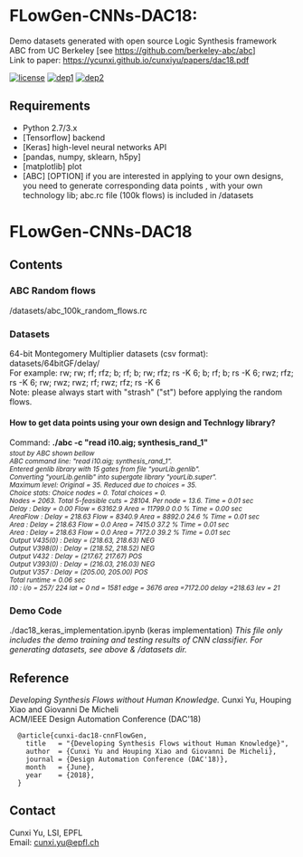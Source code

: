 # FLowGen-CNNs-DAC18: 
Demo datasets generated with open source Logic Synthesis framework ABC from UC Berkeley [see https://github.com/berkeley-abc/abc]<br/>
Link to paper: https://ycunxi.github.io/cunxiyu/papers/dac18.pdf

[![license](https://img.shields.io/packagist/l/doctrine/orm.svg)](https://github.com/ycunxi/FLowGen-CNNs-DAC18/blob/master/LICENSE.md)
[![dep1](https://img.shields.io/badge/implementation-tensorflow-orange.svg)](https://www.tensorflow.org/)
[![dep2](https://img.shields.io/badge/python-3.4-red.svg)](https://www.python.org/download/releases/3.4/)

## Requirements

- Python 2.7/3.x
- [Tensorflow] backend
- [Keras] high-level neural networks API
- [pandas, numpy, sklearn, h5py] 
- [matplotlib] plot
- [ABC] [OPTION] if you are interested in applying to your own designs, you need to generate corresponding data points
        , with your own technology lib; abc.rc file (100k flows) is included in /datasets



# FLowGen-CNNs-DAC18
## Contents
### ABC Random flows
/datasets/abc_100k_random_flows.rc
### Datasets
64-bit Montegomery Multiplier datasets (csv format): datasets/64bitGF/delay/ <br/>
For example: rw; rw; rf; rfz; b; rf; b; rw; rfz; rs -K 6; b; rf; b; rs -K 6; rwz; rfz; rs -K 6; rw; rwz; rwz; rf; rwz; rfz; rs -K 6<br/>
Note: please always start with "strash" ("st") before applying the random flows.<br/>
#### How to get data points using your own design and Technlogy library?
Command: **./abc -c "read i10.aig; synthesis_rand_1"**
<sub><br/>*stout by ABC shown bellow*<br/>
*ABC command line: "read i10.aig; synthesis_rand_1".<br/>
Entered genlib library with 15 gates from file "yourLib.genlib".<br/>
Converting "yourLib.genlib" into supergate library "yourLib.super".<br/>
Maximum level: Original = 35. Reduced due to choices = 35.<br/>
Choice stats:  Choice nodes = 0. Total choices = 0.<br/>
Nodes =   2063.  Total 5-feasible cuts =      28104.  Per node = 13.6. Time =     0.01 sec<br/>
Delay    : Delay =     0.00  Flow =     63162.9  Area =     11799.0   0.0 %   Time =     0.00 sec<br/>
AreaFlow : Delay =   218.63  Flow =      8340.9  Area =      8892.0  24.6 %   Time =     0.01 sec<br/>
Area     : Delay =   218.63  Flow =         0.0  Area =      7415.0  37.2 %   Time =     0.01 sec<br/>
Area     : Delay =   218.63  Flow =         0.0  Area =      7172.0  39.2 %   Time =     0.01 sec<br/>
Output  V435(0)    : Delay = (218.63, 218.63)  NEG<br/>
Output  V398(0)    : Delay = (218.52, 218.52)  NEG<br/>
Output  V432       : Delay = (217.67, 217.67)  POS<br/>
Output  V393(0)    : Delay = (216.03, 216.03)  NEG<br/>
Output  V357       : Delay = (205.00, 205.00)  POS<br/>
Total runtime =     0.06 sec<br/>
i10                           : i/o =  257/  224  lat =    0  nd =  1581  edge =   3676  area =7172.00  delay =218.63  lev = 21*<br/></sub>


### Demo Code
./dac18_keras_implementation.ipynb (keras implementation) *This file only includes the demo training and testing results of CNN classifier. For generating datasets, see above & /datasets dir.*
## Reference
*Developing Synthesis Flows without Human Knowledge.* Cunxi Yu, Houping Xiao and Giovanni De Micheli<br/>
ACM/IEEE Design Automation Conference (DAC'18)<br/>

```
  @article{cunxi-dac18-cnnFlowGen,
    title   = "{Developing Synthesis Flows without Human Knowledge}",
    author  = {Cunxi Yu and Houping Xiao and Giovanni De Micheli},
    journal = {Design Automation Conference (DAC'18)},
    month   = {June},
    year    = {2018},
  }
```

## Contact
Cunxi Yu, LSI, EPFL<br/>
Email: cunxi.yu@epfl.ch<br/>
